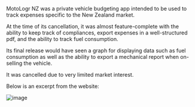 MotoLogr NZ was a private vehicle budgeting app intended to be used to track expenses specific to the New Zealand market.

At the time of its cancellation, it was almost feature-complete with the ability to keep track of compliances, export expenses in a well-structured pdf, and the ability to track fuel consumption.

Its final release would have seen a graph for displaying data such as fuel consumption as well as the ability to export a mechanical report when on-selling the vehicle.

It was cancelled due to very limited market interest.

Below is an excerpt from the website:

![image](https://github.com/user-attachments/assets/135a7047-4bb3-4ba7-bc5c-55489d0ea314)
